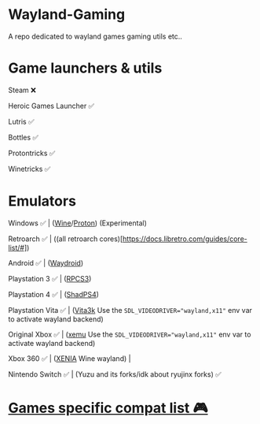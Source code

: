 # Wayland-Gaming

A repo dedicated to wayland games gaming utils etc..

# Game launchers & utils

Steam ❌

Heroic Games Launcher ✅

Lutris ✅

Bottles ✅

Protontricks ✅

Winetricks ✅

# Emulators

Windows ✅ | ([Wine](https://gitlab.winehq.org/wine/wine)/[Proton](https://github.com/ValveSoftware/Proton)) (Experimental) 

Retroarch ✅ | ((all retroarch cores)[https://docs.libretro.com/guides/core-list/#]) 

Android ✅ | ([Waydroid](waydro.id)) 

Playstation 3 ✅ | ([RPCS3](https://rpcs3.net/)) 

Playstation 4 ✅ | ([ShadPS4](https://shadps4.net))

Playstation Vita ✅ | ([Vita3k](https://vita3k.org/) Use the `SDL_VIDEODRIVER="wayland,x11"` env var to activate wayland backend) 

Original Xbox ✅ | ([xemu](https://xemu.app/) Use the `SDL_VIDEODRIVER="wayland,x11"` env var to activate wayland backend) 

Xbox 360 ✅ | ([XENIA](https://github.com/xenia-canary/xenia-canary) Wine wayland) | 

Nintendo Switch ✅ |  (Yuzu and its forks/idk about ryujinx forks) ✅

# [Games specific compat list 🎮 ](https://github.com/Twig6943/Wayland-Gaming/blob/main/Games/README.MD)
